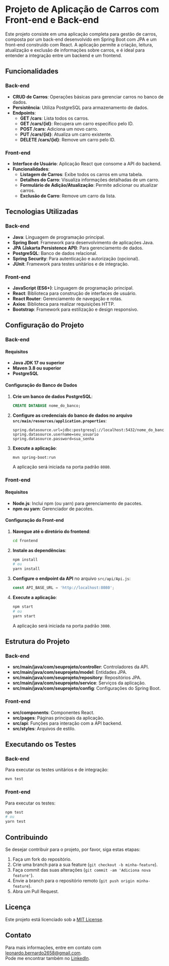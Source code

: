 # Projeto de Aplicação de Carros com Front-end e Back-end

Este projeto consiste em uma aplicação completa para gestão de carros, composta por um back-end desenvolvido em Spring Boot com JPA e um front-end construído com React. A aplicação permite a criação, leitura, atualização e exclusão de informações sobre carros, e é ideal para entender a integração entre um backend e um frontend.

## Funcionalidades

### Back-end

- **CRUD de Carros**: Operações básicas para gerenciar carros no banco de dados.
- **Persistência**: Utiliza PostgreSQL para armazenamento de dados.
- **Endpoints**:
  - **GET /cars**: Lista todos os carros.
  - **GET /cars/{id}**: Recupera um carro específico pelo ID.
  - **POST /cars**: Adiciona um novo carro.
  - **PUT /cars/{id}**: Atualiza um carro existente.
  - **DELETE /cars/{id}**: Remove um carro pelo ID.

### Front-end

- **Interface de Usuário**: Aplicação React que consome a API do backend.
- **Funcionalidades**:
  - **Listagem de Carros**: Exibe todos os carros em uma tabela.
  - **Detalhes do Carro**: Visualiza informações detalhadas de um carro.
  - **Formulário de Adição/Atualização**: Permite adicionar ou atualizar carros.
  - **Exclusão de Carro**: Remove um carro da lista.

## Tecnologias Utilizadas

### Back-end

- **Java**: Linguagem de programação principal.
- **Spring Boot**: Framework para desenvolvimento de aplicações Java.
- **JPA (Jakarta Persistence API)**: Para gerenciamento de dados.
- **PostgreSQL**: Banco de dados relacional.
- **Spring Security**: Para autenticação e autorização (opcional).
- **JUnit**: Framework para testes unitários e de integração.

### Front-end

- **JavaScript (ES6+)**: Linguagem de programação principal.
- **React**: Biblioteca para construção de interfaces de usuário.
- **React Router**: Gerenciamento de navegação e rotas.
- **Axios**: Biblioteca para realizar requisições HTTP.
- **Bootstrap**: Framework para estilização e design responsivo.

## Configuração do Projeto

### Back-end

#### Requisitos

- **Java JDK 17 ou superior**
- **Maven 3.8 ou superior**
- **PostgreSQL**

#### Configuração do Banco de Dados

1. **Crie um banco de dados PostgreSQL**:

   ```sql
   CREATE DATABASE nome_do_banco;
   ```

2. **Configure as credenciais do banco de dados no arquivo `src/main/resources/application.properties`**:

   ```properties
   spring.datasource.url=jdbc:postgresql://localhost:5432/nome_do_banco
   spring.datasource.username=seu_usuario
   spring.datasource.password=sua_senha
   ```

3. **Execute a aplicação**:

   ```bash
   mvn spring-boot:run
   ```

   A aplicação será iniciada na porta padrão `8080`.

### Front-end

#### Requisitos

- **Node.js**: Inclui npm (ou yarn) para gerenciamento de pacotes.
- **npm ou yarn**: Gerenciador de pacotes.

#### Configuração do Front-end

1. **Navegue até o diretório do frontend**:

   ```bash
   cd frontend
   ```

2. **Instale as dependências**:

   ```bash
   npm install
   # ou
   yarn install
   ```

3. **Configure o endpoint da API** no arquivo `src/api/Api.js`:

   ```javascript
   const API_BASE_URL = 'http://localhost:8080';
   ```

4. **Execute a aplicação**:

   ```bash
   npm start
   # ou
   yarn start
   ```

   A aplicação será iniciada na porta padrão `3000`.

## Estrutura do Projeto

### Back-end

- **src/main/java/com/seuprojeto/controller**: Controladores da API.
- **src/main/java/com/seuprojeto/model**: Entidades JPA.
- **src/main/java/com/seuprojeto/repository**: Repositórios JPA.
- **src/main/java/com/seuprojeto/service**: Serviços da aplicação.
- **src/main/java/com/seuprojeto/config**: Configurações do Spring Boot.

### Front-end

- **src/components**: Componentes React.
- **src/pages**: Páginas principais da aplicação.
- **src/api**: Funções para interação com a API backend.
- **src/styles**: Arquivos de estilo.

## Executando os Testes

### Back-end

Para executar os testes unitários e de integração:

```bash
mvn test
```

### Front-end

Para executar os testes:

```bash
npm test
# ou
yarn test
```

## Contribuindo

Se desejar contribuir para o projeto, por favor, siga estas etapas:

1. Faça um fork do repositório.
2. Crie uma branch para a sua feature (`git checkout -b minha-feature`).
3. Faça commit das suas alterações (`git commit -am 'Adiciona nova feature'`).
4. Envie a branch para o repositório remoto (`git push origin minha-feature`).
5. Abra um Pull Request.

## Licença

Este projeto está licenciado sob a [MIT License](LICENSE).

## Contato

Para mais informações, entre em contato com [leonardo.bernardo2658@gmail.com](mailto:leonardo.bernardo2658@gmail.com).
<br />
Pode me encontrar também no [LinkedIn](https://www.linkedin.com/in/leonardo-bern/).
